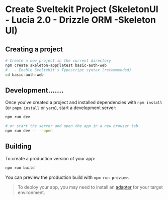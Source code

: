 # Create Sveltekit Project (SkeletonUI - Lucia 2.0 - Drizzle ORM -Skeleton UI)

## Creating a project
```bash
# Create a new project in the current directory
npm create skeleton-app@latest basic-auth-web
#	- Enable SvelteKit's Typescript syntax (recommended)
cd basic-auth-web						
```

## Development.......

Once you've created a project and installed dependencies with `npm install` (or `pnpm install` or `yarn`), start a development server:

```bash
npm run dev

# or start the server and open the app in a new browser tab
npm run dev -- --open
```

## Building

To create a production version of your app:

```bash
npm run build
```

You can preview the production build with `npm run preview`.

> To deploy your app, you may need to install an [adapter](https://kit.svelte.dev/docs/adapters) for your target environment.
